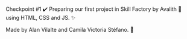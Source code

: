 Checkpoint #1 :heavy_check_mark:
Preparing our first project in Skill Factory by Avalith :rocket: using HTML, CSS and JS. :sparkles:

Made by Alan Vilalte and Camila Victoria Stéfano. :art:
